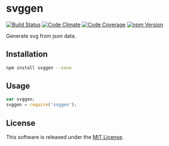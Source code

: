 svggen
==========

<!-- Badge Start -->
<a name="badges"></a>

[![Build Status][bd_travis_shield_url]][bd_travis_url]
[![Code Climate][bd_codeclimate_shield_url]][bd_codeclimate_url]
[![Code Coverage][bd_codeclimate_coverage_shield_url]][bd_codeclimate_url]
[![npm Version][bd_npm_shield_url]][bd_npm_url]

[bd_repo_url]: https://github.com/okunishinishi/node-svggen
[bd_travis_url]: http://travis-ci.org/okunishinishi/node-svggen
[bd_travis_shield_url]: http://img.shields.io/travis/okunishinishi/node-svggen.svg?style=flat
[bd_license_url]: https://github.com/okunishinishi/node-svggen/blob/master/LICENSE
[bd_codeclimate_url]: http://codeclimate.com/github/okunishinishi/node-svggen
[bd_codeclimate_shield_url]: http://img.shields.io/codeclimate/github/okunishinishi/node-svggen.svg?style=flat
[bd_codeclimate_coverage_shield_url]: http://img.shields.io/codeclimate/coverage/github/okunishinishi/node-svggen.svg?style=flat
[bd_gemnasium_url]: https://gemnasium.com/okunishinishi/node-svggen
[bd_gemnasium_shield_url]: https://gemnasium.com/okunishinishi/node-svggen.svg
[bd_npm_url]: http://www.npmjs.org/package/svggen
[bd_npm_shield_url]: http://img.shields.io/npm/v/svggen.svg?style=flat

<!-- Badge End -->


<!-- Description Start -->
<a name="description"></a>

Generate svg from json data.

<!-- Description End -->




<!-- Sections Start -->
<a name="sections"></a>

<!-- Section from "docs/readme/01.Installation.md.hbs" Start -->

<a name="section-docs-readme-01-installation-md"></a>
Installation
-----

```bash
npm install svggen --save
```

<!-- Section from "docs/readme/01.Installation.md.hbs" End -->

<!-- Section from "docs/readme/02.Usage.md.hbs" Start -->

<a name="section-docs-readme-02-usage-md"></a>
Usage
----

```javascript
var svggen;
svggen = require('svggen');


```
<!-- Section from "docs/readme/02.Usage.md.hbs" End -->


<!-- Sections Start -->


<!-- LICENSE Start -->
<a name="license"></a>

License
-------
This software is released under the [MIT License](https://github.com/okunishinishi/node-svggen/blob/master/LICENSE).

<!-- LICENSE End -->


